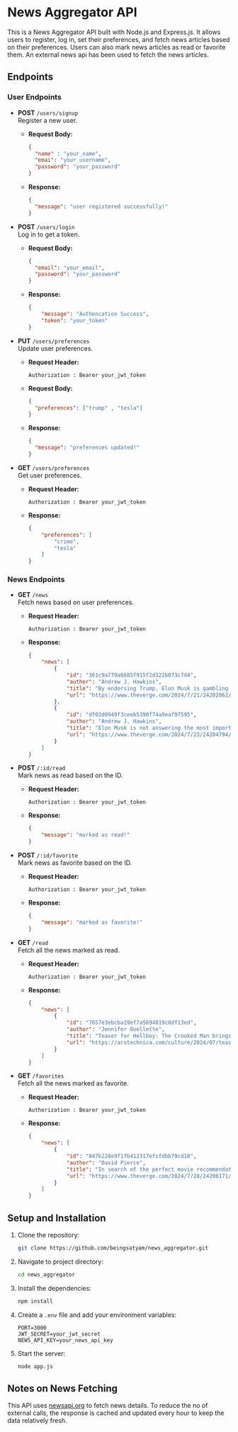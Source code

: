 # News Aggregator API
 
This is a News Aggregator API built with Node.js and Express.js. It allows users to register, log in, set their preferences, and fetch news articles based on their preferences. Users can also mark news articles as read or favorite them. An external news api has been used to fetch the news articles.

## Endpoints
 
### User Endpoints
 
- **POST** `/users/signup`  
  Register a new user.
  - **Request Body:**
    ```json
    { 
      "name" : "your_name",
      "emai": "your_username",
      "password": "your_password"
    }
    ```
  - **Response:**
    ```json
    {
      "message": "user registered successfully!"
    }
    ```
 
- **POST** `/users/login`  
  Log in to get a token.
  - **Request Body:**
    ```json
    {
      "email": "your_email",
      "password": "your_password"
    }
    ```
  - **Response:**
    ```json
    {
        "message": "Authencation Success",
        "token": "your_token"
    }
    ```
 
- **PUT** `/users/preferences`  
  Update user preferences.

  - **Request Header:**
    ```plaintext
    Authorization : Bearer your_jwt_token
    ```
  
  - **Request Body:**
    ```json
    {
      "preferences": ["trump" , "tesla"]
    }
    ```
  - **Response:**
    ```json
    {
      "message": "preferences updated!"
    }   
    ```
 
- **GET** `/users/preferences`  
  Get user preferences.
  
  - **Request Header:**
    ```plaintext
    Authorization : Bearer your_jwt_token
    ```
  
  - **Response:**
    ```json
    {
        "preferences": [
            "crime",
            "tesla"
        ]
    }
    ```
 
### News Endpoints
 
- **GET** `/news`  
  Fetch news based on user preferences.
  
  - **Request Header:**
    ```plaintext
    Authorization : Bearer your_jwt_token
    ```
  
  - **Response:**
    ```json
    {
        "news": [
            {
                "id": "361c9a779a6685f915f2d322b073c7d4",
                "author": "Andrew J. Hawkins",
                "title": "By endorsing Trump, Elon Musk is gambling with Tesla’s future",
                "url": "https://www.theverge.com/2024/7/21/24202062/elon-musk-donald-trump-endorsement-tesla-ev-tax-credit"
            },
            {
                "id": "df03d0949f3ceeb5390f74a9eaf97595",
                "author": "Andrew J. Hawkins",
                "title": "Elon Musk is not answering the most important questions about the Tesla robotaxi",
                "url": "https://www.theverge.com/2024/7/23/24204794/tesla-robotaxi-elon-musk-earnings-fmvss-steering-wheel"
            }
        ]
    }
    ```
 
- **POST** `/:id/read`  
  Mark news as read based on the ID.

  - **Request Header:**
    ```plaintext
    Authorization : Bearer your_jwt_token
    ```
  
  - **Response:**
    ```json
    {
        "message": "marked as read!"
    }
    ```
 
- **POST** `/:id/favorite`  
  Mark news as favorite based on the ID.

  - **Request Header:**
    ```plaintext
    Authorization : Bearer your_jwt_token
    ```
  
  - **Response:**
    ```json
    {
        "message": "marked as favorite!"
    }
    ```
 
- **GET** `/read`  
  Fetch all the news marked as read.

  - **Request Header:**
    ```plaintext
    Authorization : Bearer your_jwt_token
    ```
  
  - **Response:**
    ```json
    {
        "news": [
            {
                "id": "7657e3ebcba19ef7a5694819c8df13ed",
                "author": "Jennifer Ouellette",
                "title": "Teaser for Hellboy: The Crooked Man brings the low-budget horror vibes",
                "url": "https://arstechnica.com/culture/2024/07/teaser-for-hellboy-the-crooked-man-brings-the-low-budget-horror-vibes/"
            }
        ]
    }
    ```
 
- **GET** `/favorites`  
  Fetch all the news marked as favorite.

  - **Request Header:**
    ```plaintext
    Authorization : Bearer your_jwt_token
    ```
  
  - **Response:**
    ```json
    {
        "news": [
            {
                "id": "847b228e9f1fb412317efcfdbb79cd18",
                "author": "David Pierce",
                "title": "In search of the perfect movie recommendation",
                "url": "https://www.theverge.com/2024/7/28/24206171/ai-movie-recommendations-chatgpt-vergecast"
            }
        ]
    }
    ```

  
 
## Setup and Installation
 
1. Clone the repository:
    ```sh
    git clone https://github.com/beingsatyam/news_aggregator.git
    ```
2. Navigate to project directory:
    ```sh
    cd news_aggregator
    ```
3. Install the dependencies:
    ```sh
    npm install
    ```
4. Create a `.env` file and add your environment variables:
    ```plaintext
    PORT=3000
    JWT_SECRET=your_jwt_secret
    NEWS_API_KEY=your_news_api_key
    ```
5. Start the server:
    ```sh
    node app.js
    ```
 
## Notes on News Fetching
 This API uses [newsapi.org](https://newsapi.org) to fetch news details. To reduce the no of external calls, the response is cached and updated every hour to keep the data relatively fresh. 

 

 

